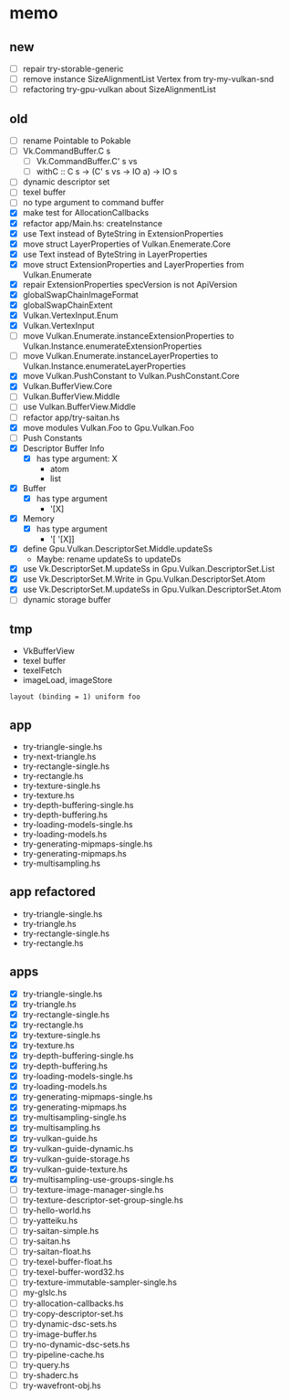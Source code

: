 memo
====

new
---

* [ ] repair try-storable-generic
* [ ] remove instance SizeAlignmentList Vertex from try-my-vulkan-snd
* [ ] refactoring try-gpu-vulkan about SizeAlignmentList

old
---

* [ ] rename Pointable to Pokable
* [ ] Vk.CommandBuffer.C s
    + [ ] Vk.CommandBuffer.C' s vs
    + [ ] withC :: C s -> (C' s vs -> IO a) -> IO s
* [ ] dynamic descriptor set
* [ ] texel buffer
* [ ] no type argument to command buffer
* [x] make test for AllocationCallbacks
* [x] refactor app/Main.hs: createInstance
* [x] use Text instead of ByteString in ExtensionProperties
* [x] move struct LayerProperties of Vulkan.Enemerate.Core
* [x] use Text instead of ByteString in LayerProperties
* [x] move struct ExtensionProperties and LayerProperties from Vulkan.Enumerate
* [x] repair ExtensionProperties specVersion is not ApiVersion
* [x] globalSwapChainImageFormat
* [x] globalSwapChainExtent
* [x] Vulkan.VertexInput.Enum
* [x] Vulkan.VertexInput
* [ ] move Vulkan.Enumerate.instanceExtensionProperties to Vulkan.Instance.enumerateExtensionProperties
* [ ] move Vulkan.Enumerate.instanceLayerProperties to Vulkan.Instance.enumerateLayerProperties
* [x] move Vulkan.PushConstant to Vulkan.PushConstant.Core
* [x] Vulkan.BufferView.Core
* [ ] Vulkan.BufferView.Middle
* [ ] use Vulkan.BufferView.Middle
* [ ] refactor app/try-saitan.hs
* [x] move modules Vulkan.Foo to Gpu.Vulkan.Foo
* [ ] Push Constants
* [x] Descriptor Buffer Info
	+ [x] has type argument: X
		- atom
		- list
* [x] Buffer
	+ [x] has type argument
		- \'[X]
* [x] Memory
	+ [x] has type argument
		- \'[ \'[X]]
* [x] define Gpu.Vulkan.DescriptorSet.Middle.updateSs
	+ Maybe: rename updateSs to updateDs
* [x] use Vk.DescriptorSet.M.updateSs in Gpu.Vulkan.DescriptorSet.List
* [x] use Vk.DescriptorSet.M.Write in Gpu.Vulkan.DescriptorSet.Atom
* [x] use Vk.DescriptorSet.M.updateSs in Gpu.Vulkan.DescriptorSet.Atom
* [ ] dynamic storage buffer

tmp
---

* VkBufferView
* texel buffer
* texelFetch
* imageLoad, imageStore

```
layout (binding = 1) uniform foo
```

app
---

* try-triangle-single.hs
* try-next-triangle.hs
* try-rectangle-single.hs
* try-rectangle.hs
* try-texture-single.hs
* try-texture.hs
* try-depth-buffering-single.hs
* try-depth-buffering.hs
* try-loading-models-single.hs
* try-loading-models.hs
* try-generating-mipmaps-single.hs
* try-generating-mipmaps.hs
* try-multisampling.hs

app refactored
--------------

* try-triangle-single.hs
* try-triangle.hs
* try-rectangle-single.hs
* try-rectangle.hs

apps
----

* [x] try-triangle-single.hs
* [x] try-triangle.hs
* [x] try-rectangle-single.hs
* [x] try-rectangle.hs
* [x] try-texture-single.hs
* [x] try-texture.hs
* [x] try-depth-buffering-single.hs
* [x] try-depth-buffering.hs
* [x] try-loading-models-single.hs
* [x] try-loading-models.hs
* [x] try-generating-mipmaps-single.hs
* [x] try-generating-mipmaps.hs
* [x] try-multisampling-single.hs
* [x] try-multisampling.hs
* [x] try-vulkan-guide.hs
* [x] try-vulkan-guide-dynamic.hs
* [x] try-vulkan-guide-storage.hs
* [x] try-vulkan-guide-texture.hs
* [x] try-multisampling-use-groups-single.hs
* [ ] try-texture-image-manager-single.hs
* [ ] try-texture-descriptor-set-group-single.hs
* [ ] try-hello-world.hs
* [ ] try-yatteiku.hs
* [ ] try-saitan-simple.hs
* [ ] try-saitan.hs
* [ ] try-saitan-float.hs
* [ ] try-texel-buffer-float.hs
* [ ] try-texel-buffer-word32.hs
* [ ] try-texture-immutable-sampler-single.hs
* [ ] my-glslc.hs
* [ ] try-allocation-callbacks.hs
* [ ] try-copy-descriptor-set.hs
* [ ] try-dynamic-dsc-sets.hs
* [ ] try-image-buffer.hs
* [ ] try-no-dynamic-dsc-sets.hs
* [ ] try-pipeline-cache.hs
* [ ] try-query.hs
* [ ] try-shaderc.hs
* [ ] try-wavefront-obj.hs
